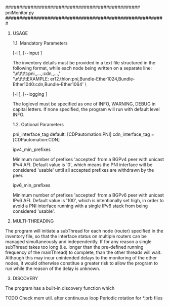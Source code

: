 ################################################ pniMonitor.py #########################################################

1. USAGE

    1.1. Mandatory Parameters

    [-i <filename>], [--input <filename>]

    The inventory details must be provided in a text file structured in the following format, while each node being
    written on a separate line:
          '\n\t\t\t<nodename>:pni,<intname-1>,...,<intname-M>:cdn,<intname-1>,...,<intname-N>' \
          '\n\t\t\tEXAMPLE: er12.thlon:pni,Bundle-Ether1024,Bundle-Ether1040:cdn,Bundle-Ether1064' \

    [-l <loglevel>], [--logging <loglevel>]

    The loglevel must be specified as one of INFO, WARNING, DEBUG in capital letters.
    If none specified, the program will run with default level INFO.

    1.2. Optional Parameters

    pni_interface_tag
    default: [CDPautomation:PNI]
    cdn_interface_tag = [CDPautomation:CDN]

    ipv4_min_prefixes

    Minimum number of prefixes 'accepted' from a BGPv4 peer with unicast IPv4 AFI. Default value is '0', which means
    the PNI interface will be considered 'usable' until all accepted prefixes are withdrawn by the peer.

    ipv6_min_prefixes

    Minimum number of prefixes 'accepted' from a BGPv6 peer with unicast IPv6 AFI. Default value is '100', which is
    intentionally set high, in order to avoid a PNI interface running with a single IPv6 stack from being considered
    'usable'.

2. MULTI-THREADING

The program will initiate a subThread for each node (router) specified in the inventory file, so that the interface
status on multiple routers can be managed simultaneously and independently.
If for any reason a single subThread takes too long (i.e. longer than the pre-defined running frequency of the
mainThread) to complete, than the other threads will wait. Although this may incur unintended delays to the monitoring
of the other nodes, it would otherwise constitue a greater risk to allow the program to run while the reason of the
delay is unknown.

3. DISCOVERY

The program has a built-in discovery function which

TODO
Check mem util. after continuous loop
Periodic rotation for *.prb files
